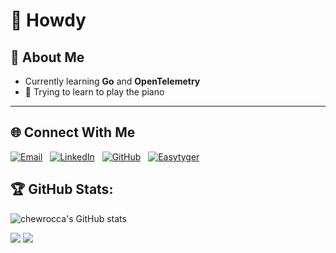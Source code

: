 # 👋 Howdy

## 🌱 About Me
- Currently learning **Go** and **OpenTelemetry**
- 🎹 Trying to learn to play the piano

---

## 🌐 Connect With Me

<p>
  <a href="mailto:chewrocca@easytyger.com"><img src="https://img.shields.io/badge/Email-grey?logo=gmail" alt="Email"></a>
  &nbsp;
  <a href="https://www.linkedin.com/in/finematthew/"><img src="https://img.shields.io/badge/LinkedIn-blue?logo=linkedin&logoColor=white" alt="LinkedIn"></a>
  &nbsp;
  <a href="https://github.com/chewrocca"><img src="https://img.shields.io/badge/GitHub-181717?logo=github&logoColor=white" alt="GitHub"></a>
  &nbsp;
  <a href="https://easytyger.com"><img src="https://img.shields.io/badge/Website-00bfff?logo=google-chrome&logoColor=white" alt="Easytyger"></a>
</p>

## 🏆 GitHub Stats:
![chewrocca's GitHub stats](https://github-readme-stats.vercel.app/api?username=chewrocca&show_icons=true&theme=dracula)

![](https://github.com/chewrocca/stats/blob/master/generated/overview.svg#gh-dark-mode-only)
![](https://github.com/chewrocca/stats/blob/master/generated/overview.svg#gh-light-mode-only)

